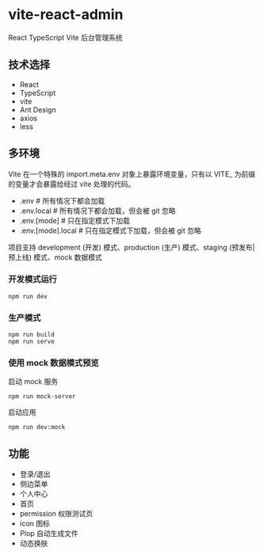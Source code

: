 # vite-react-admin

React TypeScript Vite 后台管理系统

## 技术选择

- React
- TypeScript
- vite
- Ant Design
- axios
- less

## 多环境

Vite 在一个特殊的 import.meta.env 对象上暴露环境变量，只有以 VITE\_ 为前缀的变量才会暴露给经过 vite 处理的代码。

- .env # 所有情况下都会加载
- .env.local # 所有情况下都会加载，但会被 git 忽略
- .env.[mode] # 只在指定模式下加载
- .env.[mode].local # 只在指定模式下加载，但会被 git 忽略

项目支持 development (开发) 模式、production (生产) 模式、staging (预发布|预上线) 模式、mock 数据模式

### 开发模式运行

```
npm run dev
```

### 生产模式

```
npm run build
npm run serve
```

### 使用 mock 数据模式预览

启动 mock 服务

```
npm run mock-server
```

启动应用

```
npm run dev:mock
```

## 功能

- 登录/退出
- 侧边菜单
- 个人中心
- 首页
- permission 权限测试页
- icon 图标
- Plop 自动生成文件
- 动态换肤
